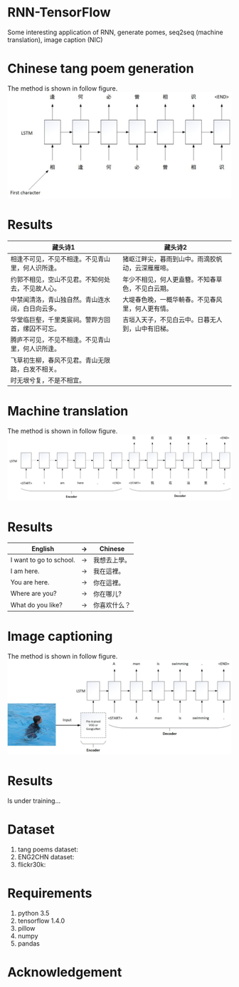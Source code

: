 # RNN-TensorFlow
Some interesting application of RNN, generate pomes, seq2seq (machine translation), image caption (NIC)


# Chinese tang poem generation
The method is shown in follow figure.
![](https://github.com/MingtaoGuo/RNN-TensorFlow/blob/master/IMGS/poem.jpg)
# Results
|藏头诗1|藏头诗2|
|-|-|
|相逢不可见，不见不相逢。不见青山里，何人识所逢。|猪岖江畔尖，暮雨到山中。雨滴胶帆动，云深雁雁啼。|
|约郭不相见，空山不见君。不知何处去，不见故人心。|年少不相见，何人更盍簪。不知春草色，不见白云期。|
|中禁闻清洛，青山独自然。青山连水阔，白日向云多。|大堤春色晚，一概华輈春。不见春风里，何人更有情。|
|华堂临巨壑，千里类宸祠。警跸方回首，缧囚不可忘。|吉垣入天子，不见白云中。日暮无人到，山中有旧梯。|
|腾庐不可见，不见不相逢。不见青山里，何人识所逢。||
|飞草初生柳，春风不见君。青山无限路，白发不相关。||
|时无垠兮复，不是不相宜。||

# Machine translation
The method is shown in follow figure.
![](https://github.com/MingtaoGuo/RNN-TensorFlow/blob/master/IMGS/seq2seq.jpg)
# Results
|English|->|Chinese|
|-|-|-|
|I want to go to school.|->|我想去上學。|
|I am here.|->|我在這裡。|
|You are here.|->|你在這裡。|
|Where are you?|->|你在哪儿?|
|What do you like?|->|你喜欢什么？|

# Image captioning
The method is shown in follow figure.
![](https://github.com/MingtaoGuo/RNN-TensorFlow/blob/master/IMGS/nic.jpg)
# Results
Is under training...

# Dataset
1. tang poems dataset: 
2. ENG2CHN dataset: 
3. flickr30k: 


# Requirements
1. python 3.5
2. tensorflow 1.4.0
3. pillow
4. numpy
5. pandas


# Acknowledgement








